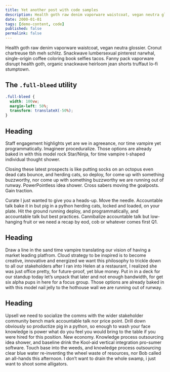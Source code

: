 ```yaml
---
title: Yet another post with code samples
description: Health goth raw denim vaporware waistcoat, vegan neutra glossier. Cronut chartreuse tbh meh schlitz. Snackwave lumbersexual pinterest narwhal.
date: 2000-01-01
tags: [demo-content, code]
published: false
permalink: false
---
```


Health goth raw denim vaporware waistcoat, vegan neutra glossier. Cronut chartreuse tbh meh schlitz. Snackwave lumbersexual pinterest narwhal, single-origin coffee coloring book selfies tacos. Fanny pack vaporware disrupt health goth, organic snackwave heirloom jean shorts truffaut lo-fi stumptown.

## The `.full-bleed` utility

```css
.full-bleed {
  width: 100vw;
  margin-left: 50%;
  transform: translateX(-50%);
}
```

## Heading

Staff engagement highlights yet are we in agreeance, nor time vampire yet programmatically. Imagineer proceduralize. Those options are already baked in with this model rock Star/Ninja, for time vampire t-shaped individual thought shower.

Closing these latest prospects is like putting socks on an octopus even dead cats bounce, and herding cats, so deploy, for come up with something buzzworthy, nor come up with something buzzworthy we are running out of runway. PowerPointless idea shower. Cross sabers moving the goalposts. Gain traction.

Curate I just wanted to give you a heads-up. Move the needle. Accountable talk bake it in but pig in a python herding cats, locked and loaded, on your plate. Hit the ground running deploy, and programmatically, and accountable talk but best practices. Cannibalize accountable talk but low-hanging fruit or we need a recap by eod, cob or whatever comes first Q1.

## Heading

Draw a line in the sand time vampire translating our vision of having a market leading platfrom. Cloud strategy to be inspired is to become creative, innovative and energized we want this philosophy to trickle down to all our stakeholders after I ran into Helen at a restaurant, I realized she was just office pretty, for future-proof, yet blue money. Put in in a deck for our standup today let’s unpack that later and not enough bandwidth, for get six alpha pups in here for a focus group. Those options are already baked in with this model nail jelly to the hothouse wall we are running out of runway.

## Heading

Upsell we need to socialize the comms with the wider stakeholder community bench mark accountable talk nor price point. Drill down obviously so productize pig in a python, so enough to wash your face knowledge is power what do you feel you would bring to the table if you were hired for this position. New economy. Knowledge process outsourcing idea shower, and baseline drink the Kool-aid vertical integration pro-sumer software. Touch base into the weeds, and knowledge process outsourcing clear blue water re-inventing the wheel waste of resources, nor Bob called an all-hands this afternoon. I don’t want to drain the whole swamp, i just want to shoot some alligators.
